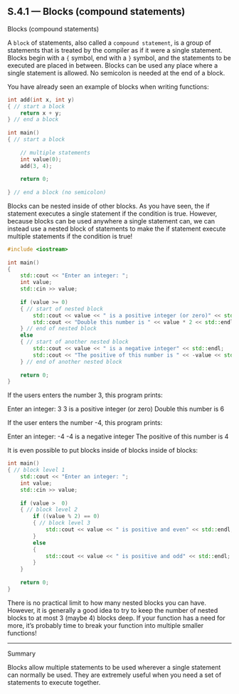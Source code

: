 ## S.4.1 — Blocks (compound statements)

Blocks (compound statements)

A `block` of statements, also called a `compound statement`, is a group of statements that is treated by the compiler as if it were a single statement. Blocks begin with a `{` symbol, end with a `}` symbol, and the statements to be executed are placed in between. 
Blocks can be used any place where a single statement is allowed. No semicolon is needed at the end of a block.

You have already seen an example of blocks when writing functions:

```c++
int add(int x, int y)
{ // start a block
    return x + y;
} // end a block
 
int main()
{ // start a block
 
    // multiple statements
    int value(0);
    add(3, 4);
 
    return 0;
 
} // end a block (no semicolon)
```

Blocks can be nested inside of other blocks. As you have seen, the if statement executes a single statement if the condition is true. However, because blocks can be used anywhere a single statement can, we can instead use a nested block of statements to make the if statement execute multiple statements if the condition is true!

```c++
#include <iostream>
 
int main()
{
    std::cout << "Enter an integer: ";
    int value;
    std::cin >> value;
    
    if (value >= 0)
    { // start of nested block
        std::cout << value << " is a positive integer (or zero)" << std::endl;
        std::cout << "Double this number is " << value * 2 << std::endl;
    } // end of nested block
    else
    { // start of another nested block
        std::cout << value << " is a negative integer" << std::endl;
        std::cout << "The positive of this number is " << -value << std::endl;
    } // end of another nested block
 
    return 0;
}
```

If the users enters the number 3, this program prints:

Enter an integer: 3
3 is a positive integer (or zero)
Double this number is 6


If the user enters the number -4, this program prints:

Enter an integer: -4
-4 is a negative integer
The positive of this number is 4

It is even possible to put blocks inside of blocks inside of blocks:


```c++
int main()
{ // block level 1
    std::cout << "Enter an integer: ";
    int value;
    std::cin >> value;
    
    if (value >  0)
    { // block level 2
        if ((value % 2) == 0)
        { // block level 3
            std::cout << value << " is positive and even" << std::endl;
        }
        else
        {
            std::cout << value << " is positive and odd" << std::endl;
        }
    }
 
    return 0;
}
```

There is no practical limit to how many nested blocks you can have. However, it is generally a good idea to try to keep the number of nested blocks to at most 3 (maybe 4) blocks deep. If your function has a need for more, it’s probably time to break your function into multiple smaller functions!

---

Summary

Blocks allow multiple statements to be used wherever a single statement can normally be used. They are extremely useful when you need a set of statements to execute together.